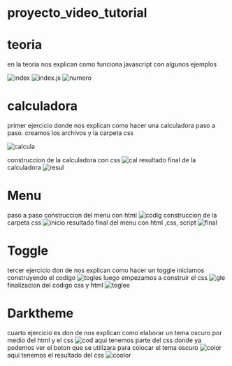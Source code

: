 # proyecto_video_tutorial
# teoria
 en la teoria nos explican como funciona javascript con algunos ejemplos

![index](/img/index.png "index")
![index.js](/img/js.png "index.js")
![numero](/img/numero.png "numero")

# calculadora
primer ejercicio donde nos explican como hacer una calculadora paso a paso.
creamos los archivos y la carpeta css

![calcula](/img/calcula.png "calcula")

construccion de la calculadora con css 
![cal](/img/cal.png "cal")
resultado final de la calculadora
![resul](/img/resul.png "resul")

# Menu 
paso a paso
construccion del menu con html
![codig](/img/codig.png "codig")
construccion de la carpeta css
![inicio](/img/inicio.png "inicio")
resultado final del menu con html ,css, script
![final](/img/final.png "final")

# Toggle
tercer ejercicio don de nos explican como hacer un toggle
iniciamos construyendo el codigo
![togles](/img/togles.png "togles")
luego empezamos a construir el css
![gle](/img/gle.png "gle")
finalizacion del codigo css y html
![toglee](/img/toglee.png "toglee")

# Darktheme
cuarto ejercicio  es don de nos explican como elaborar un tema oscuro por medio del html y el css
 ![cod](/img/cod.png "cod")
 aqui tenemos parte del css donde ya podemos ver el boton que se utilizara para colocar el tema oscuro
  ![color](/img/color.png "color")
  aqui tenemos el resultado del css
  ![coolor](/img/coolor.png "coolor")
